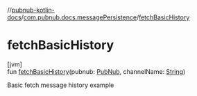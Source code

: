 //[pubnub-kotlin-docs](../../index.md)/[com.pubnub.docs.messagePersistence](index.md)/[fetchBasicHistory](fetch-basic-history.md)

# fetchBasicHistory

[jvm]\
fun [fetchBasicHistory](fetch-basic-history.md)(pubnub: [PubNub](../../../../pubnub-kotlin/pubnub-kotlin-api/pubnub-kotlin-api/com.pubnub.api/-pub-nub/index.md), channelName: [String](https://kotlinlang.org/api/core/kotlin-stdlib/kotlin/-string/index.html))

Basic fetch message history example
